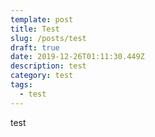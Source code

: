 ```yaml
---
template: post
title: Test
slug: /posts/test
draft: true
date: 2019-12-26T01:11:30.449Z
description: test
category: test
tags:
  - test
---
```

test
